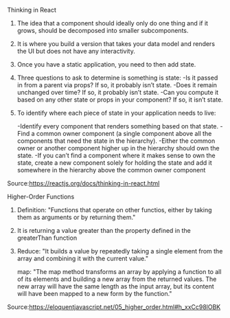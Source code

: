 Thinking in React

1. The idea that a component should ideally only do one thing and if it grows, should be decomposed into smaller subcomponents.

2. It is where you build a version that takes your data model and renders the UI but does not have any interactivity.

3. Once you have a static application, you need to then add state.

4. Three questions to ask to determine is something is state:
    -Is it passed in from a parent via props? If so, it probably isn’t state.
    -Does it remain unchanged over time? If so, it probably isn’t state.
    -Can you compute it based on any other state or props in your component? If so, it isn’t state.

5. To identify where each piece of state in your application needs to live:

    -Identify every component that renders something based on that state.
    -Find a common owner component (a single component above all the components that need the state in the hierarchy).
    -Either the common owner or another component higher up in the hierarchy should own the state.
    -If you can’t find a component where it makes sense to own the state, create a new component solely for holding the state and add it somewhere in the hierarchy above the common owner component

Source:https://reactjs.org/docs/thinking-in-react.html

Higher-Order Functions

1. Definition: "Functions that operate on other functios, either by taking them as arguments or by returning them."

2. It is returning a value greater than the property defined in the greaterThan function

3. Reduce: "It builds a value by repeatedly taking a single element from the array and combining it with the current value."

   map: "The map method transforms an array by applying a function to all of its elements and building a new array from the returned values. The new array will have the same length as the input array, but its content will have been mapped to a new form by the function."

Source:https://eloquentjavascript.net/05_higher_order.html#h_xxCc98lOBK
